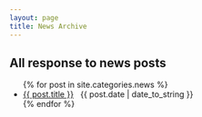 ```yaml
---
layout: page
title: News Archive
---
```


<div class="toc">
  <h2>All response to news posts</h2>
  <ul class="texts">
{% for post in site.categories.news %}
    <li><a href="{{ post.url | prepend:site.baseurl }}">{{ post.title }}</a> &nbsp; {{ post.date | date_to_string }}</li>
{% endfor %}
</ul>
</div>
